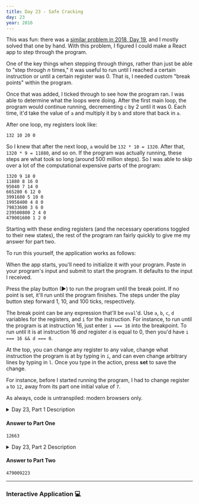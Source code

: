 ```yaml
---
title: Day 23 - Safe Cracking
day: 23
year: 2016
---
```


This was fun: there was a [similar problem in 2018, Day 19](https://adventofcode.com/2018/day/19), and I mostly solved that one by hand. With this problem, I figured I could make a React app to step through the program.

One of the key things when stepping through things, rather than just be able to "step through _n_ times," it was useful to run until I reached a certain instruction or until a certain register was 0. That is, I needed custom "break points" within the program.

Once that was added, I ticked through to see how the program ran. I was able to determine what the loops were doing. After the first main loop, the program would continue running, decrementing `c` by 2 until it was 0. Each time, it'd take the value of `a` and multiply it by `b` and store that back in `a`.

After one loop, my registers look like:

    132 10 20 0

So I knew that after the next loop, `a` would be `132 * 10 = 1320`. After that, `1320 * 9 = 11880`, and so on. If the program was actually running, these steps are what took so long  (around 500 million steps). So I was able to skip over a lot of the computational expensive parts of the program:

    1320 9 18 0
    11880 8 16 0
    95040 7 14 0
    665280 6 12 0
    3991680 5 10 0
    19958400 4 8 0
    79833600 3 6 0
    239500800 2 4 0
    479001600 1 2 0

Starting with these ending registers (and the necessary operations toggled to their new states), the rest of the program ran fairly quickly to give me my answer for part two.

To run this yourself, the application works as follows:

When the app starts, you'll need to initialize it with your program. Paste in your program's input and submit to start the program. It defaults to the input I received.

Press the play button (▶) to run the program until the break point. If no point is set, it'll run until the program finishes. The steps under the play button step forward 1, 10, and 100 ticks, respectively. 

The break point can be any expression that'll be `eval`'d. Use `a`, `b`, `c`, `d` variables for the registers, and `i` for the instruction. For instance, to run until the program is at instruction 16, just enter `i === 16` into the breakpoint. To run until it is at instruction 16 _and_ register `d` is equal to 0, then you'd have `i === 16 && d === 0`.

At the top, you can change any register to any value, change what instruction the program is at by typing in `i`, and can even change arbitrary lines by typing in `l`. Once you type in the action, press **set** to save the change.

For instance, before I started running the program, I had to change register `a` to `12`, away from its part one initial value of `7`.

As always, code is untranspiled: modern browsers only.

<details>
    <summary>Day 23, Part 1 Description</summary>
    <h2>--- Day 23: Safe Cracking ---</h2><p>This is one of the top floors of the nicest tower in EBHQ. The Easter Bunny's private office is here, complete with a safe hidden behind a painting, and who <em>wouldn't</em> hide a star in a safe behind a painting?</p>
<p>The safe has a digital screen and keypad for code entry. A sticky note attached to the safe has a password hint on it: "eggs". The painting is of a large rabbit coloring some eggs. You see <code>7</code>.</p>
<p>When you go to type the code, though, nothing appears on the display; instead, the keypad comes apart in your hands, apparently having been smashed. Behind it is some kind of socket - one that matches a connector in your <a href="https://adventofcode.com/2016/day/11">prototype computer</a>! You pull apart the smashed keypad and extract the logic circuit, plug it into your computer, and plug your computer into the safe.</p>
<p></p>Now, you just need to figure out what output the keypad would have sent to the safe. You extract the <a href="https://adventofcode.com/2016/day/12">assembunny code</a> from the logic chip (your puzzle input).<p></p>
<p>The code looks like it uses <em>almost</em> the same architecture and instruction set that the <a href="https://adventofcode.com/2016/day/12">monorail computer</a> used! You should be able to <em>use the same assembunny interpreter</em> for this as you did there, but with one new instruction:</p>
<p><code>tgl x</code> <em>toggles</em> the instruction <code>x</code> away (pointing at instructions like <code>jnz</code> does: positive means forward; negative means backward):</p>
<ul>
<li>For <em>one-argument</em> instructions, <code>inc</code> becomes <code>dec</code>, and all other one-argument instructions become <code>inc</code>.</li>
<li>For <em>two-argument</em> instructions, <code>jnz</code> becomes <code>cpy</code>, and all other two-instructions become <code>jnz</code>.</li>
<li>The arguments of a toggled instruction are <em>not affected</em>.</li>
<li>If an attempt is made to toggle an instruction outside the program, <em>nothing happens</em>.</li>
<li>If toggling produces an <em>invalid instruction</em> (like <code>cpy 1 2</code>) and an attempt is later made to execute that instruction, <em>skip it instead</em>.</li>
<li>If <code>tgl</code> toggles <em>itself</em> (for example, if <code>a</code> is <code>0</code>, <code>tgl a</code> would target itself and become <code>inc a</code>), the resulting instruction is not executed until the next time it is reached.</li>
</ul>
<p>For example, given this program:</p>
<pre><code>cpy 2 a
tgl a
tgl a
tgl a
cpy 1 a
dec a
dec a
</code></pre>
<ul>
<li><code>cpy 2 a</code> initializes register <code>a</code> to <code>2</code>.</li>
<li>The first <code>tgl a</code> toggles an instruction <code>a</code> (<code>2</code>) away from it, which changes the third <code>tgl a</code> into <code>inc a</code>.</li>
<li>The second <code>tgl a</code> also modifies an instruction <code>2</code> away from it, which changes the <code>cpy 1 a</code> into <code>jnz 1 a</code>.</li>
<li>The fourth line, which is now <code>inc a</code>, increments <code>a</code> to <code>3</code>.</li>
<li>Finally, the fifth line, which is now <code>jnz 1 a</code>, jumps <code>a</code> (<code>3</code>) instructions ahead, skipping the <code>dec a</code> instructions.</li>
</ul>
<p>In this example, the final value in register <code>a</code> is <code>3</code>.</p>
<p>The rest of the electronics seem to place the keypad entry (the number of eggs, <code>7</code>) in register <code>a</code>, run the code, and then send the value left in register <code>a</code> to the safe.</p>
<p><em>What value</em> should be sent to the safe?</p>
</details>

#### Answer to Part One

`12663`

<details>
    <summary>Day 23, Part 2 Description</summary>
<h2 id="part2">--- Part Two ---</h2><p>The safe doesn't open, but it <em>does</em> make several angry noises to express its frustration.</p>
<p>You're quite sure your logic is working correctly, so the only other thing is... you check the painting again. As it turns out, colored eggs are still eggs. Now you count <code>12</code>.</p>
<p>As you run the program with this new input, the prototype computer begins to <em>overheat</em>. You wonder what's taking so long, and whether the lack of any instruction more powerful than "add one" has anything to do with it. Don't bunnies usually <em>multiply</em>?</p>
<p>Anyway, <em>what value</em> should actually be sent to the safe?</p>
</details>

#### Answer to Part Two

`479009223`

-----

### Interactive Application 💻

<style>
    .root {
        font-family: monospace;
        font-size: 12px;
    }

    .root table {
        border-spacing: 0;
    }

    /* Override built-in table stylings */
    .markdown-body .root table th,
    .markdown-body .root table td {
        padding: 1px;
        border: none;
    }
    .markdown-body .root table tr {
        border-top: none;
        background: none;
    }

    .device > * {
        padding: 0.5em;
        border: 1px solid gainsboro;
    }

    @media (min-width: 700px) {
        .device {
            display: flex;
        }

        .device > * + * {
            border-left: none;
        }
    }

    .active {
        background: #f5f5f5;
        font-weight: bold;
    }
</style>

<div class="root" id="root"></div>

<script src="https://cdnjs.cloudflare.com/ajax/libs/react/16.10.2/umd/react.production.min.js" integrity="sha256-kHzwNYrCFiiWZjqmRupBU8LYKWYt1LrpoojN8Kmv84c=" crossorigin="anonymous"></script>
<script src="https://cdnjs.cloudflare.com/ajax/libs/react-dom/16.10.2/umd/react-dom.production.min.js" integrity="sha256-h2FCY1kn1qwXfMbwHXuDN15oigd8pYcz4KUnl4cAdB0=" crossorigin="anonymous"></script>
<script src="{{ "/assets/js/2016/23/main.bundle.js" | relative_url }}"></script>